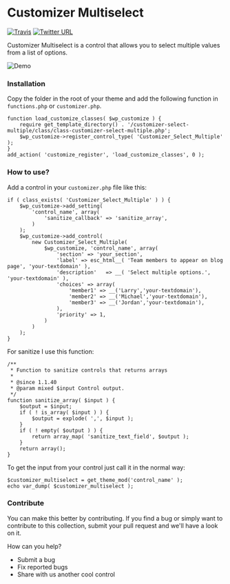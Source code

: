 # Customizer Multiselect
[![Travis](https://img.shields.io/badge/license-GPL-green.svg)](http://www.gnu.org/licenses/old-licenses/gpl-2.0.html) [![Twitter URL](https://img.shields.io/twitter/url/http/shields.io.svg?style=social)](https://twitter.com/intent/tweet?text=Check%20out%20this%20awesome%20customizer%20control%20from%20@Themeisle%20team!%20https://github.com/Codeinwp/customizer-controls/tree/master/customizer-select-multiple)  
  

Customizer Multiselect is a control that allows you to select multiple values from a list of options.

![Demo](http://res.cloudinary.com/vertigo-studio-srl/image/upload/v1508939402/GIF-2_avgvr3.gif)
### Installation
Copy the folder in the root of your theme and add the following function in `functions.php` or `customizer.php`.
    
    function load_customize_classes( $wp_customize ) {  
        require get_template_directory() . '/customizer-select-multiple/class/class-customizer-select-multiple.php';
        $wp_customize->register_control_type( 'Customizer_Select_Multiple' );
    }
    add_action( 'customize_register', 'load_customize_classes', 0 );
    
### How to use?  
Add a control in your `customizer.php` file like this:

    if ( class_exists( 'Customizer_Select_Multiple' ) ) {
        $wp_customize->add_setting(
            'control_name', array(
                'sanitize_callback' => 'sanitize_array',
            )
        );
        $wp_customize->add_control(
            new Customizer_Select_Multiple(
                $wp_customize, 'control_name', array(
                    'section' => 'your_section',
                    'label' => esc_html__( 'Team members to appear on blog page', 'your-textdomain' ),
                    'description'   => __( 'Select multiple options.', 'your-textdomain' ),
                    'choices' => array(
                        'member1' => __('Larry','your-textdomain'),
                        'member2' => __('Michael','your-textdomain'),
                        'member3' => __('Jordan','your-textdomain'),
                    ),
                    'priority' => 1,
                )
            )
        );
    }
For sanitize I use this function:

    /**
     * Function to sanitize controls that returns arrays
     *
     * @since 1.1.40
     * @param mixed $input Control output.
     */
    function sanitize_array( $input ) {
        $output = $input;
        if ( ! is_array( $input ) ) {
            $output = explode( ',', $input );
        }
        if ( ! empty( $output ) ) {
            return array_map( 'sanitize_text_field', $output );
        }
        return array();
    }
    
To get the input from your control just call it in the normal way:

    $customizer_multiselect = get_theme_mod('control_name' );
    echo var_dump( $customizer_multiselect );
    
### Contribute

You can make this better by contributing. If you find a bug or simply want to contribute to this collection, submit your pull request and we'll have a look on it.  

How can you help?
- Submit a bug
- Fix reported bugs
- Share with us another cool control

